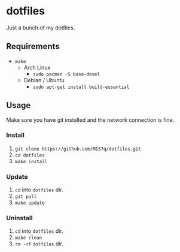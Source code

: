 # dotfiles  
Just a bunch of my dotfiles.  
  
## Requirements  
  
+ `make`  
    + Arch Linux  
        + `sudo pacman -S base-devel`  
    + Debian / Ubuntu  
        + `sudo apt-get install build-essential`  
  
## Usage  
Make sure you have git installed and the network connection is fine.  
  
### Install  
1. `git clone https://github.com/M157q/dotfiles.git`  
2. `cd dotfiles`  
3. `make install`  
  
### Update  
1. `cd` into `dotfiles` dir.  
2. `git pull`  
3. `make update`  
  
### Uninstall  
1. `cd` into `dotfiles` dir.  
2. `make clean`  
3. `rm -rf` `dotfiles` dir.  
